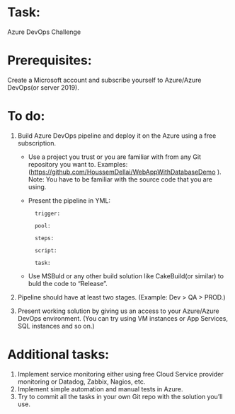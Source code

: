 # Task: 
  Azure DevOps Challenge
  
# Prerequisites: 
Create a Microsoft account and subscribe yourself to Azure/Azure DevOps(or server 2019).

# To do:
1.	Build Azure DevOps pipeline and deploy it on the Azure using a free subscription.

    *	Use a project you trust or you are familiar with from any Git repository you want to.
          Examples: (https://github.com/HoussemDellai/WebAppWithDatabaseDemo ). Note: You have to be familiar with the source code that you are using.

    *	Present the pipeline in YML:


              trigger:

              pool:

              steps:

              script:

              task:


    *  Use MSBuld or any other build solution like CakeBuild(or similar) to buld the code to “Release”.

2.	Pipeline should have at least two stages. (Example: Dev > QA > PROD.)
3.	Present working solution by giving us an access to your Azure/Azure DevOps environment. (You can try using VM instances or App Services, SQL instances and so on.)
  
# Additional tasks:

1.	Implement service monitoring either using free Cloud Service provider monitoring or Datadog, Zabbix, Nagios, etc.
2.	Implement simple automation and manual tests in Azure.
3.	Try to commit all the tasks in your own Git repo with the solution you’ll use.
